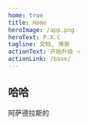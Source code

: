```yaml
---
home: true
title: Home
heroImage: /app.png
heroText: P.X.C
tagline: 文档, 博客
actionText: 开始升级 →
actionLink: /base/
---
```


## 哈哈
阿萨德拉斯的